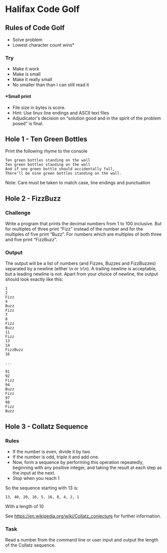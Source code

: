 # Halifax Code Golf

## Rules of Code Golf

- Solve problem
- Lowest character count wins*

### Try

- Make it work
- Make is small
- Make it really small
- No smaller than than I can still read it
  
#### *Small print

- File size in bytes is score. 
- Hint: Use linux line endings and ASCII text files
- Adjudicator's decision on “solution good and in the spirit of the problem posed” is final.

## Hole 1 - Ten Green Bottles

Print the following rhyme to the console

``` Console
Ten green bottles standing on the wall
Ten green bottles standing on the wall
And if one green bottle should accidentally fall,
There'll be nine green bottles standing on the wall.
```

Note: Care must be taken to match case, line endings and punctuation

## Hole 2 - FizzBuzz

### Challenge

Write a program that prints the decimal numbers from 1 to 100 inclusive. But for multiples of three print “Fizz” instead of the number and for the multiples of five print “Buzz”. For numbers which are multiples of both three and five print “FizzBuzz”.

### Output

The output will be a list of numbers (and Fizzes, Buzzes and FizzBuzzes) separated by a newline (either \n or \r\n). A trailing newline is acceptable, but a leading newline is not. Apart from your choice of newline, the output should look exactly like this:

``` Console
1
2
Fizz
4
Buzz
Fizz
7
8
Fizz
Buzz
11
Fizz
13
14
FizzBuzz
16

...

91
92
Fizz
94
Buzz
Fizz
97
98
Fizz
Buzz
```

## Hole 3 - Collatz Sequence

### Rules

- If the number is even, divide it by two
- If the number is odd, triple it and add one.
- Now, form a sequence by performing this operation repeatedly, beginning with any positive integer, and taking the result at each step as the input at the next.
- Stop when you reach 1

So the sequence starting with 13 is:

``` Console
13, 40, 20, 10, 5, 16, 8, 4, 2, 1
```

With a length of 10

See <https://en.wikipedia.org/wiki/Collatz_conjecture> for further information.

### Task

Read a number from the command line or user input and output the length of the Collatz sequence.
